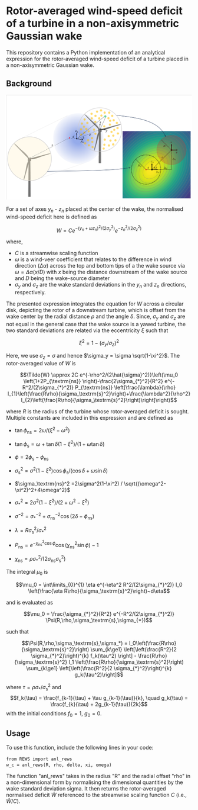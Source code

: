 # Rotor-averaged wind-speed deficit of a turbine in a non-axisymmetric Gaussian wake

This repository contains a Python implementation of an analytical expression for the rotor-averaged wind-speed deficit of a turbine placed in a non-axisymmetric Gaussian wake. 

## Background

![wake](images/wake.png)

For a set of axes $y_n$ - $z_n$ placed at the center of the wake, the normalised wind-speed deficit here is defined as

$$W = Ce^{-(y_n+\omega z_n)^2/(2\sigma_y^2)} e^{-z_n^2/(2\sigma_z^2)}$$

where, 
- $C$ is a streamwise scaling function
- $\omega$ is a wind-veer coefficient that relates to the difference in wind direction ($\Delta \alpha$) across the top and bottom tips of a the wake source via $\omega=\Delta \alpha (x/D)$ with $x$ being the distance downstream of the wake source and $D$ being the wake-source diameter
- $\sigma_y$ and $\sigma_z$ are the wake standard deviations in the $y_n$ and $z_n$ directions, respectively.

The presented expression integrates the equation for $W$ across a circular disk, depicting the rotor of a downstream turbine, which is offset from the wake center by the radial distance $\rho$ and the angle $\delta$. Since, $\sigma_y$ and $\sigma_z$ are not equal in the general case that the wake source is a yawed turbine, the two standard deviations are related via the eccentricity $\xi$ such that 

$$\xi^2=1-(\sigma_y/\sigma_z)^2$$

Here, we use $\sigma_z=\sigma$ and hence $\sigma_y = \sigma \sqrt{1-\xi^2}$. The rotor-averaged value of $W$ is

$$\Tilde{W} \approx 2C e^{-\rho^2/(2\hat{\sigma}^2)}\left(\mu_0 \left(1+2P_{\textrm{ns}} \right)-\frac{2\sigma_{*}^2}{R^2} e^{-R^2/(2\sigma_{*}^2)} P_{\textrm{ns}} \left[\frac{\lambda}{\rho} I_{1}\left(\frac{R\rho}{\sigma_\textrm{s}^2}\right)+\frac{\lambda^2}{\rho^2} I_{2}\left(\frac{R\rho}{\sigma_\textrm{s}^2}\right)\right]\right)$$

where $R$ is the radius of the turbine whose rotor-averaged deficit is sought. Multiple constants are included in this expression and are defined as
- $\tan{\phi_\textrm{ns}} = 2\omega / (\xi^2 - \omega^2)$
- $\tan{\phi_\textrm{s}} = \omega + \tan{\delta}\left(1-\xi^2\right)  / (1+\omega\tan{\delta})$
- $\phi=2\phi_\textrm{s}-\phi_\textrm{ns}$

- $\sigma_\textrm{s}^2 = 
    \sigma^2\left(1-\xi^2\right) \cos{\phi_\textrm{s}} / (\cos{\delta}+\omega\sin{\delta})$
- $\sigma_\textrm{ns}^2
    =2\sigma^2(1-\xi^2) / \sqrt{(\omega^2-\xi^2)^2+4\omega^2}$
- $\sigma_{*}^2
    =2\sigma^2(1-\xi^2) / (2+\omega^2-\xi^2)$
- $\hat{\sigma}^{-2} = \sigma_{*}^{-2} + \sigma_\textrm{ns}^{-2}\cos{(2\delta-\phi_\textrm{ns})}$
- $\lambda=R\sigma_\textrm{s}^2/\sigma_{*}^2$
- $P_{\textrm{ns}} = e^{-\chi_{\textrm{ns}}^2 \cos{\phi}} \cos{(\chi_{\textrm{ns}}^2 \sin{\phi})}-1$
- $\chi_{\textrm{ns}} = \rho \sigma_{*}^2/(2\sigma_\textrm{ns} \sigma_\textrm{s}^2)$

The integral $\mu_0$ is 

$$\mu_0 = \int\limits_{0}^{1} \eta e^{-\eta^2 R^2/(2\sigma_{*}^2)} I_0 \left(\frac{\eta R\rho}{\sigma_\textrm{s}^2}\right)~d\eta$$

and is evaluated as

$$\mu_0 = \frac{\sigma_{*}^2}{R^2} e^{-R^2/(2\sigma_{*}^2)} \Psi(R,\rho,\sigma_\textrm{s},\sigma_{*})$$

such that

$$\Psi(R,\rho,\sigma_\textrm{s},\sigma_*) = I_0\left(\frac{R\rho}{\sigma_\textrm{s}^2}\right) \sum_{k\ge1}  \left[\left(\frac{R^2}{2 \sigma_{*}^2}\right)^{k} f_k(\tau^2) \right] - \frac{R\rho}{\sigma_\textrm{s}^2} I_1 \left(\frac{R\rho}{\sigma_\textrm{s}^2}\right) \sum_{k\ge1} \left[\left(\frac{R^2}{2 \sigma_{*}^2}\right)^{k} g_k(\tau^2)\right]$$

where $\tau = \rho\sigma_{*}/\sigma_\textrm{s}^2$ and $$f_k(\tau) = \frac{f_{k-1}(\tau) + \tau g_{k-1}(\tau)}{k}, \quad g_k(\tau) = \frac{f_{k}(\tau) + 2g_{k-1}(\tau)}{2k}$$
with the initial conditions $f_0=1$, $g_0=0$.

## Usage

To use this function, include the following lines in your code:
```
from REWS import anl_rews
w_c = anl_rews(R, rho, delta, xi, omega)
```

The function "anl_rews" takes in the radius "R" and the radial offset "rho" in a non-dimensional form by normalising the dimensional quantities by the wake standard deviation sigma. It then returns the rotor-averaged normalised deficit $\tilde{W}$ referenced to the streamwise scaling function $C$ (i.e., $\tilde{W}/C$).
